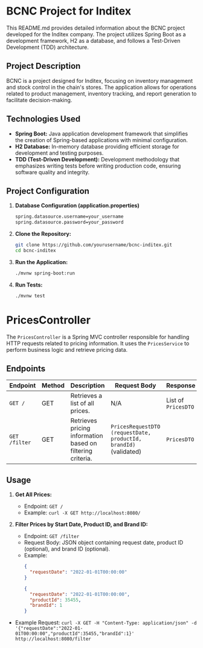 # BCNC Project for Inditex

This README.md provides detailed information about the BCNC project developed for the Inditex company. The project utilizes Spring Boot as a development framework, H2 as a database, and follows a Test-Driven Development (TDD) architecture.

## Project Description

BCNC is a project designed for Inditex, focusing on inventory management and stock control in the chain's stores. The application allows for operations related to product management, inventory tracking, and report generation to facilitate decision-making.

## Technologies Used

- **Spring Boot:** Java application development framework that simplifies the creation of Spring-based applications with minimal configuration.
- **H2 Database:** In-memory database providing efficient storage for development and testing purposes.
- **TDD (Test-Driven Development):** Development methodology that emphasizes writing tests before writing production code, ensuring software quality and integrity.

## Project Configuration

1. **Database Configuration (application.properties)**
    ```bash 
    spring.datasource.username=your_username
    spring.datasource.password=your_password

2. **Clone the Repository:**
   ```bash
   git clone https://github.com/yourusername/bcnc-inditex.git
   cd bcnc-inditex

3. **Run the Application:**
   ```bash
   ./mvnw spring-boot:run

4. **Run Tests:**
   ```bash
   ./mvnw test

# PricesController

The `PricesController` is a Spring MVC controller responsible for handling HTTP requests related to pricing information. It uses the `PricesService` to perform business logic and retrieve pricing data.

## Endpoints

| Endpoint             | Method | Description                                               | Request Body                                                      | Response                |
| -------------------- | ------ | --------------------------------------------------------- |-------------------------------------------------------------------| ----------------------- |
| `GET /`              | GET    | Retrieves a list of all prices.                           | N/A                                                               | List of `PricesDTO`     |
| `GET /filter`        | GET    | Retrieves pricing information based on filtering criteria. | `PricesRequestDTO (requestDate, productId, brandId)` (validated)  | `PricesDTO`             |

## Usage

1. **Get All Prices:**
   - Endpoint: `GET /`
   - Example: `curl -X GET http://localhost:8080/`

2. **Filter Prices by Start Date, Product ID, and Brand ID:**
   - Endpoint: `GET /filter`
   - Request Body: JSON object containing request date, product ID (optional), and brand ID (optional).
   - Example:
     ```json
     {
       "requestDate": "2022-01-01T00:00:00"
     }
     ```
     ```json
     {
       "requestDate": "2022-01-01T00:00:00",
       "productId": 35455,
       "brandId": 1
     }
     ```


- Example Request: `curl -X GET -H "Content-Type: application/json" -d '{"requestDate":"2022-01-01T00:00:00","productId":35455,"brandId":1}' http://localhost:8080/filter`
